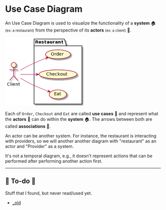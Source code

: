 # Use Case Diagram

<div class="row row-cols-md-2"><div>

An Use Case Diagram is used to visualize the functionality of a **system** 🏠 <small>(ex: a restaurant)</small> from the perspective of its **actors** <small>(ex: a client)</small> 🧑.

<div class="text-center">

![DCU example](images/LOyn2iCm.png)
</div>
</div><div>

Each of `Order`, `Checkout` and `Eat` are called **use cases** 🎫 and represent what the **actors** 🧑 can do within the **system** 🏠. The arrows between both are called **associations** 🌿.

An actor can be another system. For instance, the restaurant is interacting with providers, so we will another another diagram with "restaurant" as an actor and "Provider" as a system.

It's not a temporal diagram, e.g., it doesn't represent actions that can be performed after performing another action first.
</div></div>

<hr class="sep-both">

## 👻 To-do 👻

Stuff that I found, but never read/used yet.

<div class="row row-cols-md-2"><div>

* [_old](_old.md)
</div><div>
</div></div>